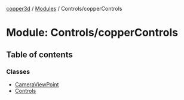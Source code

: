 [copper3d](../README.md) / [Modules](../modules.md) / Controls/copperControls

# Module: Controls/copperControls

## Table of contents

### Classes

- [CameraViewPoint](../classes/Controls_copperControls.CameraViewPoint.md)
- [Controls](../classes/Controls_copperControls.Controls.md)
